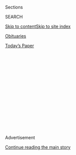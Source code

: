 <div id="app">

<div>

<div>

<div>

<div class="NYTAppHideMasthead css-1q2w90k e1suatyy0">

<div class="section css-ui9rw0 e1suatyy2">

<div class="css-eph4ug er09x8g0">

<div class="css-6n7j50">

</div>

<span class="css-1dv1kvn">Sections</span>

<div class="css-10488qs">

<span class="css-1dv1kvn">SEARCH</span>

</div>

[Skip to content](#site-content)[Skip to site
index](#site-index)

</div>

<div id="masthead-section-label" class="css-1wr3we4 eaxe0e00">

[Obituaries](https://www.nytimes.com/section/obituaries)

</div>

<div class="css-10698na e1huz5gh0">

</div>

</div>

<div id="masthead-bar-one" class="section hasLinks css-15hmgas e1csuq9d3">

<div class="css-uqyvli e1csuq9d0">

</div>

<div class="css-1uqjmks e1csuq9d1">

</div>

<div class="css-9e9ivx">

[](https://myaccount.nytimes.com/auth/login?response_type=cookie&client_id=vi)

</div>

<div class="css-1bvtpon e1csuq9d2">

[Today’s
Paper](https://www.nytimes.com/section/todayspaper)

</div>

</div>

</div>

</div>

<div data-aria-hidden="false">

<div id="site-content" data-role="main">

<div>

<div class="css-1aor85t" style="opacity:0.000000001;z-index:-1;visibility:hidden">

<div class="css-1hqnpie">

<div class="css-epjblv">

<span class="css-17xtcya">[Obituaries](/section/obituaries)</span><span class="css-x15j1o">|</span><span class="css-fwqvlz">Overlooked
No More: Brad Lomax, a Bridge Between Civil Rights
Movements</span>

</div>

<div class="css-k008qs">

<div class="css-1iwv8en">

<span class="css-18z7m18"></span>

<div>

</div>

</div>

<span class="css-1n6z4y">https://nyti.ms/2AHwPhJ</span>

<div class="css-1705lsu">

<div class="css-4xjgmj">

<div class="css-4skfbu" data-role="toolbar" data-aria-label="Social Media Share buttons, Save button, and Comments Panel with current comment count" data-testid="share-tools">

  - 
  - 
  - 
  - 
    
    <div class="css-6n7j50">
    
    </div>

  - 
  - 

</div>

</div>

</div>

</div>

</div>

</div>

<div id="NYT_TOP_BANNER_REGION" class="css-13pd83m">

</div>

<div id="top-wrapper" class="css-1sy8kpn">

<div id="top-slug" class="css-l9onyx">

Advertisement

</div>

[Continue reading the main
story](#after-top)

<div class="ad top-wrapper" style="text-align:center;height:100%;display:block;min-height:250px">

<div id="top" class="place-ad" data-position="top" data-size-key="top">

</div>

</div>

<div id="after-top">

</div>

</div>

<div>

<div id="sponsor-wrapper" class="css-1hyfx7x">

<div id="sponsor-slug" class="css-19vbshk">

Supported by

</div>

[Continue reading the main
story](#after-sponsor)

<div id="sponsor" class="ad sponsor-wrapper" style="text-align:center;height:100%;display:block">

</div>

<div id="after-sponsor">

</div>

</div>

<div class="css-186x18t">

</div>

<div class="css-1vkm6nb ehdk2mb0">

# Overlooked No More: Brad Lomax, a Bridge Between Civil Rights Movements

</div>

A member of the Black Panthers, he helped lead a historic, and
successful, sit-in in San Francisco as part of a nationwide
anti-discrimination campaign on behalf of people with disabilities.

<div class="css-79elbk" data-testid="photoviewer-wrapper">

<div class="css-z3e15g" data-testid="photoviewer-wrapper-hidden">

</div>

<div class="css-1a48zt4 ehw59r15" data-testid="photoviewer-children">

![<span class="css-16f3y1r e13ogyst0" data-aria-hidden="true">Brad
Lomax, center, next to the activist Judy Heumann at a rally in 1977 at
Lafayette Square in
Washington.</span><span class="css-cnj6d5 e1z0qqy90" itemprop="copyrightHolder"><span class="css-1ly73wi e1tej78p0">Credit...</span><span><span>HolLynn
D'Lil</span></span></span>](https://static01.nyt.com/images/2020/07/26/obituaries/00overlooked-lomax-01/00overlooked-lomax-01-articleLarge.jpg?quality=75&auto=webp&disable=upscale)

</div>

</div>

<div class="css-18e8msd">

<div class="css-vp77d3 epjyd6m0">

<div class="css-1baulvz">

By <span class="css-1baulvz last-byline" itemprop="name">Eileen AJ
Connelly</span>

</div>

</div>

  - 
    
    <div class="css-ld3wwf e16638kd2">
    
    Published July 8, 2020Updated July 20,
    2020
    
    </div>

  - 
    
    <div class="css-4xjgmj">
    
    <div class="css-pvvomx" data-role="toolbar" data-aria-label="Social Media Share buttons, Save button, and Comments Panel with current comment count" data-testid="share-tools">
    
      - 
      - 
      - 
      - 
        
        <div class="css-6n7j50">
        
        </div>
    
      - 
      - 
    
    </div>
    
    </div>

</div>

</div>

<div class="section meteredContent css-1r7ky0e" name="articleBody" itemprop="articleBody">

<div class="css-1fanzo5 StoryBodyCompanionColumn">

<div class="css-53u6y8">

*Overlooked is a series of obituaries about remarkable people whose
deaths, beginning in 1851, went unreported in The Times. This latest
installment is part of a series exploring how the Americans With
Disabilities Act has shaped modern life for disabled people.* [*Share
your
stories*](https://www.nytimes.com/2020/07/10/reader-center/disability-america-questions.html)
*or email us at* [*ada@nytimes.com*](mailto:ada@nytimes.com)*.*

</div>

</div>

<div class="audioFigureHeading">

### Listen to This Article

<span class="css-16qbtva">Computer-generated audio recording.</span>

</div>

<div class="css-qe9gm7">

<div>

</div>

</div>

<div class="css-1fanzo5 StoryBodyCompanionColumn">

<div class="css-53u6y8">

When Brad Lomax joined the Black Panther Party in the late 1960s, he
hoped to be part of a revolution that would provide a better life for
Black Americans, free of inequality, poverty and police brutality. And
to a large extent he succeeded, making important contributions to the
Panthers on both coasts. But it was in an entirely different civil
rights movement — one for people with disabilities — that he would make
his most indelible mark.

Lomax had already learned that he had multiple sclerosis when he helped
found the Black Panther Party’s Washington chapter in 1969. He went on
to help organize, in 1972, the first African Liberation Day
demonstration, which drew tens of thousands of marchers to the National
Mall to proclaim solidarity with African nations in their efforts to win
independence.

</div>

</div>

<div class="css-1fanzo5 StoryBodyCompanionColumn">

<div class="css-53u6y8">

He moved to Oakland, Calif., the next year — a time when the Bay Area
was a whirl of social action. The disabilities rights movement had
gained a foothold there, as had the gay rights and Native American
rights movements.

In Oakland, Lomax struggled to navigate its transit system. To board a
bus, his brother, Glenn, would have to lift him out of his wheelchair,
carry him up the steps and place him in a seat, then go back to retrieve
the wheelchair.

Such indignities galvanized Lomax to consider the plight of people with
disabilities in a world that didn’t make it easy for them. “He could see
all the obstacles they had to face,” Glenn Lomax said in a phone
interview.

</div>

</div>

<div class="css-79elbk" data-testid="photoviewer-wrapper">

<div class="css-z3e15g" data-testid="photoviewer-wrapper-hidden">

</div>

<div class="css-1a48zt4 ehw59r15" data-testid="photoviewer-children">

![<span class="css-16f3y1r e13ogyst0" data-aria-hidden="true">\[Image
description: Brad and his brother, Glenn, smiling and sitting in front
of a bookshelf.\] Lomax, left, with his brother, Glenn, in 1974 in the
library of the Black Panther Party’s offices in Oakland,
Calif.</span>](https://static01.nyt.com/images/2020/06/30/multimedia/00overlooked-lomax-04/00overlooked-lomax-04-articleLarge.jpg?quality=75&auto=webp&disable=upscale)

</div>

</div>

<div class="css-1fanzo5 StoryBodyCompanionColumn">

<div class="css-53u6y8">

Lomax became a key figure in the disability rights movement when he
joined more than 100 people in 1977 in occupying the fourth-floor
offices of the Department of Health, Education and Welfare in the [San
Francisco Federal
Building](https://www.gsa.gov/historic-buildings/federal-building-san-francisco-ca).
Their goal was to persuade the government to enforce a long-ignored
section of [the Rehabilitation Act
of 1973](https://www2.ed.gov/policy/speced/reg/narrative.html).

</div>

</div>

<div>

</div>

<div class="css-1fanzo5 StoryBodyCompanionColumn">

<div class="css-53u6y8">

Tucked in the act was Section 504, which, modeled on the Civil Rights
Act of 1964, had the potential to change the lives of people living with
disabilities by prohibiting recipients of federal aid from
discriminating against any “otherwise qualified individuals with a
disability.”

The demonstration, known as the 504 Sit-in, would last for almost a
month, making it the longest peaceful occupation of a federal building
in the nation’s history. Lomax, accompanied by an attendant, Chuck
Jackson, not only helped lead the protest; he also gained the support of
their fellow Black Panthers, a group that had advocated armed
self-defense while also providing social services to the Black
community; the Panthers agreed to bring hot meals and other provisions
to the building daily.

“Without the presence of Brad Lomax and Chuck Jackson, the Black
Panthers would not have fed the 504 participants occupying the H.E.W.
building,” Corbett O’Toole, who took part in the demonstration, wrote in
an unpublished memoir. “Without that food, the sit-in would have
collapsed.”

Bradford Clyde Lomax, the eldest of three siblings, was born on Sept.
13, 1950, in Philadelphia to Katie Lee (Bell) Lomax and Joseph Randolph
Lomax, a World War II veteran and
electrician.

</div>

</div>

<div class="css-79elbk" data-testid="photoviewer-wrapper">

<div class="css-z3e15g" data-testid="photoviewer-wrapper-hidden">

</div>

<div class="css-1a48zt4 ehw59r15" data-testid="photoviewer-children">

<div class="css-1xdhyk6 erfvjey0">

<span class="css-1ly73wi e1tej78p0">Image</span>

<div class="css-zjzyr8">

<div data-testid="lazyimage-container" style="height:297.73333333333335px">

</div>

</div>

</div>

<span class="css-16f3y1r e13ogyst0" data-aria-hidden="true">\[Image
description: Lomax tilting his head back and smiling while posing for a
portrait with friends and family members who are standing and sitting
around him.\] Lomax celebrating his birthday with friends and family
members at his mother’s house in San Francisco in
1981.</span><span class="css-cnj6d5 e1z0qqy90" itemprop="copyrightHolder"><span class="css-1ly73wi e1tej78p0">Credit...</span><span>Glenn
Lomax</span></span>

</div>

</div>

<div class="css-1fanzo5 StoryBodyCompanionColumn">

<div class="css-53u6y8">

Lomax’s childhood was filled with football, drama clubs and Boy Scouts,
all set against the charged backdrop of the civil rights movement. A
trip to visit his mother’s family in Alabama when he was 13 formed an
indelible impression, his brother recalled.

</div>

</div>

<div class="css-1fanzo5 StoryBodyCompanionColumn">

<div class="css-53u6y8">

Alabama in 1963 was an epicenter of the civil rights movement, with
lunch counter sit-ins, protest marches and other actions aimed at
dismantling state-sponsored segregation. There, for the first time, Brad
encountered signs designating some public spaces for white people and
some for Black people.

After graduating from Benjamin Franklin High School in Philadelphia in
1968, Lomax considered joining the military, but as the war in Vietnam
raged, with Black soldiers bearing a disproportionate share of the
burden, he decided instead to attend Howard University in Washington.

That year — inexplicably, it seemed — Lomax began falling as he walked.
Then he learned that he had multiple sclerosis. As the disease
progressed, he began using a wheelchair — and it opened his eyes to
another form of discrimination. Wheelchairs that were supposed to
provide independence, he found, were of little use in gaining entrance
to public buildings without ramps. He saw that people with disabilities
were regularly denied an education, and that there were few services to
help them find housing or jobs, especially if they were Black.

After moving to Oakland, he learned about the Center for Independent
Living, an organization started by people with disabilities that was
instrumental in getting curb cuts for wheelchairs at street corners in
San Francisco and nearby Berkeley. In 1975, he approached the director,
Ed Roberts, and proposed that the center combine efforts with the Black
Panthers to offer assistance to disabled people in East Oakland’s mostly
Black community.

The relationships he built across the two communities would prove vital
during the 504 Sit-in two years later.

The Department of Health, Education and Welfare had been charged with
writing the regulations for implementing Section 504, which was to be a
model for other federal agencies. But the regulations were never enacted
under President Gerald R. Ford because of resistance from business and
government interests, which were wary of the costs of providing
accessibility to education, employment, health care and public
buildings.

In his campaign for president in 1976, Jimmy Carter promised to move the
regulations forward, but after he took office, his new H.E.W. secretary,
Joseph A. Califano Jr., said the rules would have to be overhauled
before he would sign them.

</div>

</div>

<div class="css-1fanzo5 StoryBodyCompanionColumn">

<div class="css-53u6y8">

To the activists, it seemed as if Califano was stalling in an attempt to
water down the regulations.

After years of calling for Section 504 to be enacted, disabilities
rights activists set April 5, 1977, as a deadline for action.

The demonstration in San Francisco that day began outside of H.E.W.’s
offices, at 50 United Nations Plaza, with speeches and chants. A group
of protesters then went inside demanding to know when Califano would
sign the regulations.

One of the demonstrators, Dennis Billups, said in a phone interview that
many of the protesters had no idea that sit-ins were happening
simultaneously at H.E.W. offices in Washington, Denver, Los Angeles and
elsewhere around the country, or that the sit-in would last so long.
Most had no toothbrushes, no change of clothing and no food. But even as
the sit-ins in the other cities fizzled, and even as the government
switched off the water supply, cut off telephone lines and restricted
movement in and out of the federal building, the San Francisco
contingent held
strong.

</div>

</div>

<div class="css-79elbk" data-testid="photoviewer-wrapper">

<div class="css-z3e15g" data-testid="photoviewer-wrapper-hidden">

</div>

<div class="css-1a48zt4 ehw59r15" data-testid="photoviewer-children">

<div class="css-1xdhyk6 erfvjey0">

<span class="css-1ly73wi e1tej78p0">Image</span>

<div class="css-zjzyr8">

<div data-testid="lazyimage-container" style="height:285.4888888888889px">

</div>

</div>

</div>

<span class="css-16f3y1r e13ogyst0" data-aria-hidden="true">\[Image
description: Lomax appearing pensive as he sits with others, many in
wheelchairs.\] Lomax with other demonstrators inside the San Francisco
Federal Building in April
1977.</span><span class="css-cnj6d5 e1z0qqy90" itemprop="copyrightHolder"><span class="css-1ly73wi e1tej78p0">Credit...</span><span>Glenn
Lomax</span></span>

</div>

</div>

<div class="css-1fanzo5 StoryBodyCompanionColumn">

<div class="css-53u6y8">

After Lomax sent word to the Black Panthers that the protesters intended
to stay put, the group mobilized, delivering ribs, fried chicken and a
message of solidarity.

“Brad was able to get the Black Panther Party to see that this was
critical to the work that they were doing,” said Judy Heumann, a
demonstration leader. “He was the linchpin for that.”

</div>

</div>

<div class="css-1fanzo5 StoryBodyCompanionColumn">

<div class="css-53u6y8">

Though the sit-in received only sporadic coverage by the mainstream news
media, the Black Panther’s newspaper followed it closely, with Lomax
acting as a go-between for reporters.

“Even though disability rights was not high on the agenda of the Black
Panther Party per se, this was,” Michael Fultz, who was editor of the
paper, said in an interview.

After three weeks, Lomax and Jackson were among 25 demonstrators chosen
to travel to Washington to pressure Califano to sign the regulations.
The Black Panthers paid their way. The trip was successful: Califano
signed the regulations on April 28, 1977, and the contingent returned to
San Francisco to lead the demonstrators out of the federal building
singing, “We Have Overcome.”

Lomax continued to work with the Panthers for a few more years. He died
of complications of multiple sclerosis in Sacramento on Aug. 28, 1984.
He was 33.

“I don’t think that all of his aspirations were fulfilled, even after
the demonstration,” Billups said. “He really wanted more.”

While the 504 regulations pushed the government toward accessibility,
they applied only to federally funded programs. But their enactment laid
the groundwork for the Americans With Disabilities Act, which was passed
in
1990.

</div>

</div>

<div style="max-width:100%;margin:0 auto">

<div class="css-17dprlf" data-id="100000005768649" data-slug="overlooked-archive-collection" style="max-width:2000px">

</div>

</div>

</div>

<div>

</div>

<div>

</div>

<div>

</div>

<div>

<div id="bottom-wrapper" class="css-1ede5it">

<div id="bottom-slug" class="css-l9onyx">

Advertisement

</div>

[Continue reading the main
story](#after-bottom)

<div id="bottom" class="ad bottom-wrapper" style="text-align:center;height:100%;display:block;min-height:90px">

</div>

<div id="after-bottom">

</div>

</div>

</div>

</div>

</div>

## Site Index

<div>

</div>

## Site Information Navigation

  - [© <span>2020</span> <span>The New York Times
    Company</span>](https://help.nytimes.com/hc/en-us/articles/115014792127-Copyright-notice)

<!-- end list -->

  - [NYTCo](https://www.nytco.com/)
  - [Contact
    Us](https://help.nytimes.com/hc/en-us/articles/115015385887-Contact-Us)
  - [Work with us](https://www.nytco.com/careers/)
  - [Advertise](https://nytmediakit.com/)
  - [T Brand Studio](http://www.tbrandstudio.com/)
  - [Your Ad
    Choices](https://www.nytimes.com/privacy/cookie-policy#how-do-i-manage-trackers)
  - [Privacy](https://www.nytimes.com/privacy)
  - [Terms of
    Service](https://help.nytimes.com/hc/en-us/articles/115014893428-Terms-of-service)
  - [Terms of
    Sale](https://help.nytimes.com/hc/en-us/articles/115014893968-Terms-of-sale)
  - [Site
    Map](https://spiderbites.nytimes.com)
  - [Help](https://help.nytimes.com/hc/en-us)
  - [Subscriptions](https://www.nytimes.com/subscription?campaignId=37WXW)

</div>

</div>

</div>

</div>
